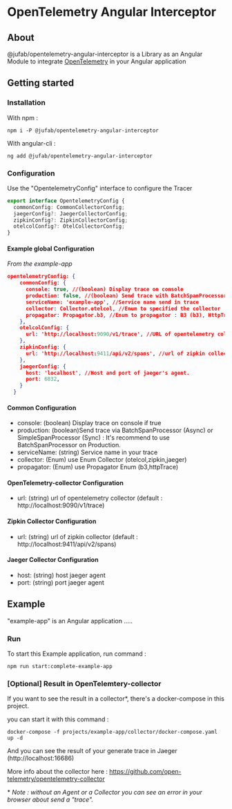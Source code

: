 # OpenTelemetry Angular Interceptor

## About

@jufab/opentelemetry-angular-interceptor is a Library as an Angular Module to integrate [OpenTelemetry](https://opentelemetry.io/) in your Angular application

## Getting started

### Installation

With npm :

```console
npm i -P @jufab/opentelemetry-angular-interceptor
```

With angular-cli :

```console
ng add @jufab/opentelemetry-angular-interceptor
```

### Configuration

Use the "OpentelemetryConfig" interface to configure the Tracer

```typescript
export interface OpentelemetryConfig {
  commonConfig: CommonCollectorConfig;
  jaegerConfig?: JaegerCollectorConfig;
  zipkinConfig?: ZipkinCollectorConfig;
  otelcolConfig?: OtelCollectorConfig;
}
```

#### Example global Configuration

_From the example-app_

```json
opentelemetryConfig: {
    commonConfig: {
      console: true, //(boolean) Display trace on console
      production: false, //(boolean) Send trace with BatchSpanProcessor (true) or SimpleSpanProcessor (false) more info : https://github.com/open-telemetry/opentelemetry-js/tree/master/packages/opentelemetry-api#tracing
      serviceName: 'example-app', //Service name send in trace
      collector: Collector.otelcol, //Enum to specified the collector : OpenTelemetry Collector(otelcol), Zipkin (zipkin), Jaeger (jaeger)
      propagator: Propagator.b3, //Enum to propagator : B3 (b3), HttpTraceContext (httpTrace)
    },
    otelcolConfig: {
      url: 'http://localhost:9090/v1/trace', //URL of opentelemetry collector
    },
    zipkinConfig: {
      url: 'http://localhost:9411/api/v2/spans', //url of zipkin collector
    },
    jaegerConfig: {
      host: 'localhost', //Host and port of jaeger's agent.
      port: 6832,
    }
  }

```

#### Common Configuration
 
 * console: (boolean) Display trace on console if true
 * production: (boolean)Send trace via BatchSpanProcessor (Async) or SimpleSpanProcessor (Sync) : It's recommend to use BatchSpanProcessor on Production.
 * serviceName: (string) Service name in your trace
 * collector: (Enum) use Enum Collector (otelcol,zipkin,jaeger)
 * propagator: (Enum) use Propagator Enum (b3,httpTrace)

#### OpenTelemetry-collector Configuration

* url: (string) url of opentelemetry collector (default : http://localhost:9090/v1/trace)

#### Zipkin Collector Configuration

* url: (string) url of zipkin collector (default : http://localhost:9411/api/v2/spans)

#### Jaeger Collector Configuration

* host: (string) host jaeger agent
* port: (string) port jaeger agent

## Example

"example-app" is an Angular application .....

### Run


To start this Example application, run command :

```console
npm run start:complete-example-app
```

### [Optional] Result in OpenTelemtery-collector

If you want to see the result in a collector*, there's a docker-compose in this project.

you can start it with this command :

```console
docker-compose -f projects/example-app/collector/docker-compose.yaml up -d
```

And you can see the result of your generate trace in Jaeger (http://localhost:16686)

More info about the collector here : https://github.com/open-telemetry/opentelemetry-collector

\* _Note : without an Agent or a Collector you can see an error in your browser about send a "trace"._
